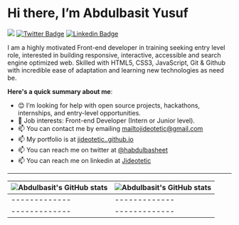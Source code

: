 # Hi there, I’m Abdulbasit Yusuf

![](https://komarev.com/ghpvc/?username=jideotetic&style=for-the-badge) [![Twitter Badge](https://img.shields.io/badge/-@habdulbasheet-1ca0f1?style=for-the-badge&logo=twitter&logoColor=white&link=https://twitter.com/habdulbasheet)](https://twitter.com/habdulbasheet)  [![Linkedin Badge](https://img.shields.io/badge/-jideotetic-blue?style=for-the-badge&logo=Linkedin&logoColor=white&link=https://www.linkedin.com/in/jideotetic)](https://www.linkedin.com/in/jideotetic) 

<!-- [![@jideotetic's Holopin board](https://holopin.me/jideotetic)](https://holopin.io/@jideotetic) -->

I am a highly motivated Front-end developer in training seeking entry level role, interested in building responsive, interactive, accessible and search engine optimized web. Skilled with HTML5, CSS3, JavaScript, Git & Github with incredible ease of adaptation and learning new technologies as need be.

**Here's a quick summary about me**:

- 😊 I’m looking for help with open source projects, hackathons, internships, and entry-level opportunities.
- 💼 Job interests: Front-end Developer (Intern or Junior level).
- 📫 You can contact me by emailing mailtojideotetic@gmail.com
- 📫 My portfolio is at [jideotetic..github.io](https://jideotetic.github.io/)
- 📫 You can reach me on twitter at [@habdulbasheet](https://mobile.twitter.com/habdulbasheet)
- 📫 You can reach me on linkedin at [Jideotetic](https://www.linkedin.com/in/jideotetic/)

---

| <img align="center" src="https://github-readme-stats.vercel.app/api?username=jideotetic&show_icons=true&include_all_commits=true&hide_border=true" alt="Abdulbasit's GitHub stats" /> | <img align="center" src="https://github-readme-stats.vercel.app/api/top-langs/?username=jideotetic&langs_count=8&layout=compact&hide_border=true" alt="Abdulbasit's GitHub stats" /> |
| ------------- | ------------- |
| ------------- | ------------- |
| ------------- | ------------- |


<!---
Jideotetic/Jideotetic is a ✨ special ✨ repository because its `README.md` (this file) appears on your GitHub profile.
You can click the Preview link to take a look at your changes.
--->
